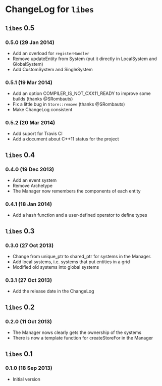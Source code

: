 # ChangeLog for `libes`

## `libes` 0.5

### 0.5.0 (29 Jan 2014)

* Add an overload for `registerHandler`
* Remove updateEntity from System (put it directly in LocalSystem and GlobalSystem)
* Add CustomSystem and SingleSystem

### 0.5.1 (19 Mar 2014)

* Add an option COMPILER_IS_NOT_CXX11_READY to improve some builds (thanks @SRombauts)
* Fix a little bug in `Store::remove` (thanks @SRombauts)
* Make ChangeLog consistent

### 0.5.2 (20 Mar 2014)

* Add suport for Travis CI
* Add a document about C++11 status for the project

## `libes` 0.4

### 0.4.0 (19 Dec 2013)

* Add an event system
* Remove Archetype
* The Manager now remembers the components of each entity

### 0.4.1 (18 Jan 2014)

* Add a hash function and a user-defined operator to define types

## `libes` 0.3

### 0.3.0 (27 Oct 2013)

* Change from unique_ptr to shared_ptr for systems in the Manager.
* Add local systems, i.e. systems that put entities in a grid
* Modified old systems into global systems

### 0.3.1 (27 Oct 2013)

* Add the release date in the ChangeLog

## `libes` 0.2

### 0.2.0 (11 Oct 2013)

* The Manager nows clearly gets the ownership of the systems
* There is now a template function for createStoreFor in the Manager

## `libes` 0.1

### 0.1.0 (18 Sep 2013)

* Initial version
